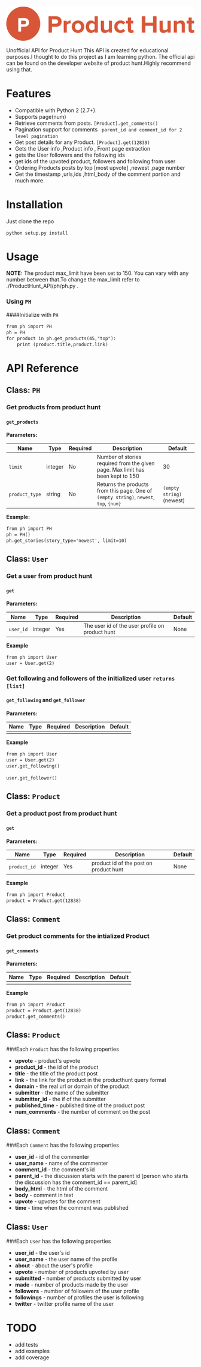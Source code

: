 ![Product News API](https://github.com/arindampradhan/ProductHunt_API/blob/master/PH.png)

Unofficial API for Product Hunt
This API is created for educational purposes.I thought to do this project as I am learning python.
The official api can be found on the developer website of product hunt.Highly recommend using that.


Features
========

- Compatible with Python 2 (2.7+).
- Supports page(num)
- Retrieve comments from posts. `[Product].get_comments()`
- Pagination support for comments ` parent_id and comment_id for 2 level pagination`
- Get post details for any Product. `[Product].get(12839)`
- Gets the User info ,Product info , Front page extraction
- gets the User followers and the following ids
- get ids of the upvoted product, followers and following from user
- Ordering Products posts by top [most upvote] ,newest ,page number
- Get the timestamp ,urls,ids ,html_body of the comment portion and much more. 

Installation
============
Just clone the repo

	python setup.py install

Usage
=====

**NOTE:** The product max_limit have been set to 150.
You can vary with any number between that.To change the max_limit refer to ./ProductHunt_API/ph/ph.py .  


### Using `PH`

####Initialize with `PH`
	
	from ph import PH
	ph = PH
	for product in ph.get_products(45,"top"):
	    print (product.title,product.link)


API Reference
========

## Class: `PH`

### Get products from product hunt

#### `get_products`

**Parameters:**

| Name | Type | Required | Description | Default |
| ---- | ---- | -------- | ----------- | ------- |
| `limit` | integer | No | Number of stories required from the given page. Max limit has been kept to 150 | 30
| `product_type` | string | No | Returns the products from this page. One of `(empty string)`, `newest`, `top`, `{num}` | `(empty string)` (newest) |

**Example:**

	from ph import PH
	ph = PH()
	ph.get_stories(story_type='newest', limit=10)


## Class: `User`

### Get a user from product hunt

#### `get`
**Parameters:**

| Name | Type | Required | Description | Default |
| ---- | ---- | -------- | ----------- | ------- |
| `user_id` | integer | Yes | The user id of the user profile on product hunt | None |

**Example**

	from ph import User
	user = User.get(2)


### Get following and followers  of the initialized user `returns [list]`

#### `get_following` and `get_follower`
**Parameters:**

| Name | Type | Required | Description | Default |
| ---- | ---- | -------- | ----------- | ------- |
|||||
**Example**

	from ph import User
	user = User.get(2)
	user.get_following()
	
	user.get_follower()


## Class: `Product`

### Get a product post from product hunt

#### `get`

**Parameters:**

| Name | Type | Required | Description | Default |
| ---- | ---- | -------- | ----------- | ------- |
| `product_id` | integer | Yes | product id of the post on product hunt | None |

**Example**

	from ph import Product
	product = Product.get(12838)


## Class: `Comment`

### Get product comments for the intialized Product

#### `get_comments`

**Parameters:**

| Name | Type | Required | Description | Default |
| ---- | ---- | -------- | ----------- | ------- |
|||||
**Example**

	from ph import Product
	product = Product.get(12838)
	product.get_comments()


## Class: `Product`

###Each `Product` has the following properties

- **upvote** - product's upvote 
- **product_id** - the id of the product
- **title** - the title of the product post
- **link** - the link for the product in the producthunt query format 
- **domain** - the real url or domain of the product
- **submitter** - the name of the submitter
- **submitter_id** - the if of the submitter
- **published_time** - published time of the product post
- **num_comments** - the number of comment on the post


## Class: `Comment`

###Each `Comment` has the following properties

- **user_id** - id of the commenter
- **user_name** - name of the commenter
- **comment_id** - the comment's id
- **parent_id** - the discussion starts with the parent id [person who starts the discussion has the comment_id == parent_id]
- **body_html** - the html of the comment
- **body** -  comment in text
- **upvote** - upvotes for the comment
- **time** - time when the comment was published


## Class: `User`

###Each `User` has the following properties

- **user_id** -  the user's id
- **user_name** - the user name of the profile
- **about** - about the user's profile
- **upvote** - number of products upvoted by user
- **submitted** - number of products submitted by user
- **made** - number of products made by the user
- **followers** - number of followers of the user profile
- **followings** - number of profiles the user is following
- **twitter** - twitter profile name of the user


TODO
====

* add tests
* add examples 
* add coverage
